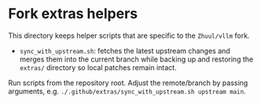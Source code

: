 # Fork extras helpers

This directory keeps helper scripts that are specific to the `Zhuul/vllm` fork.

- `sync_with_upstream.sh`: fetches the latest upstream changes and merges them
  into the current branch while backing up and restoring the `extras/` directory
  so local patches remain intact.

Run scripts from the repository root. Adjust the remote/branch by passing
arguments, e.g. `./.github/extras/sync_with_upstream.sh upstream main`.
